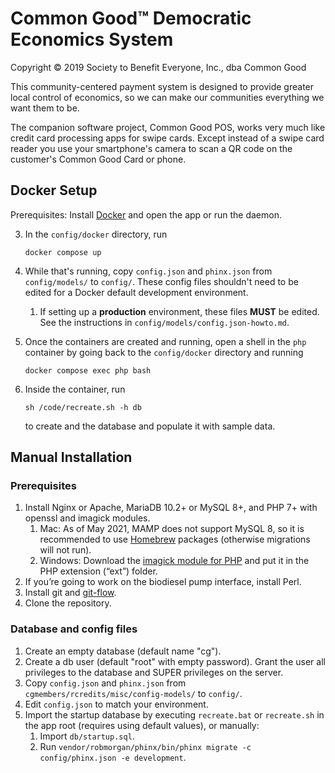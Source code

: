 Common Good&trade; Democratic Economics System
=====================================================================

Copyright &copy; 2019 Society to Benefit Everyone, Inc., dba Common Good

This community-centered payment system is designed to provide greater local control of economics, so we can make our communities everything we want them to be.

The companion software project, Common Good POS, works very much like credit card processing apps for swipe cards. Except instead of a swipe card reader you use your smartphone's camera to scan a QR code on the customer's Common Good Card or phone.

Docker Setup
------------

Prerequisites: Install [Docker](https://www.docker.com/) and open the app or run the daemon. 

3. In the `config/docker` directory, run 

   ```shell
   docker compose up
   ```

4. While that's running, copy `config.json` and `phinx.json` from `config/models/` to `config/`. These config files shouldn't need to be edited for a Docker default development environment. 

   1. If setting up a **production** environment, these files **MUST** be edited. See the instructions in `config/models/config.json-howto.md`. 

5. Once the containers are created and running, open a shell in the `php` container by going back to the `config/docker` directory and running 

   ```shell
   docker compose exec php bash
   ```

6. Inside the container, run 

   ```shell
   sh /code/recreate.sh -h db
   ```

   to create and the database and populate it with sample data. 

Manual Installation
-------------------

### Prerequisites

1. Install Nginx or Apache, MariaDB 10.2+ or MySQL 8+, and PHP 7+ with openssl and imagick modules.
   1. Mac: As of May 2021, MAMP does not support MySQL 8, so it is recommended to use [Homebrew](https://brew.sh/) packages (otherwise migrations will not run). 
   2. Windows: Download the [imagick module for PHP](https://pecl.php.net/package/imagick) and put it in the PHP extension (“ext”) folder.
2. If you’re going to work on the biodiesel pump interface, install Perl.
4. Install git and [git-flow](https://github.com/nvie/gitflow/wiki/Installation). 
5. Clone the repository. 

### Database and config files

1. Create an empty database (default name "cg").
2. Create a db user (default "root" with empty password). Grant the user all privileges to the database and SUPER privileges on the server. 
3. Copy `config.json` and `phinx.json` from `cgmembers/rcredits/misc/config-models/` to `config/`.
4. Edit `config.json` to match your environment. 
5. Import the startup database by executing `recreate.bat` or `recreate.sh` in the app root (requires using default values), or manually:
   1. Import `db/startup.sql`.
   2. Run `vendor/robmorgan/phinx/bin/phinx migrate -c config/phinx.json -e development`.

